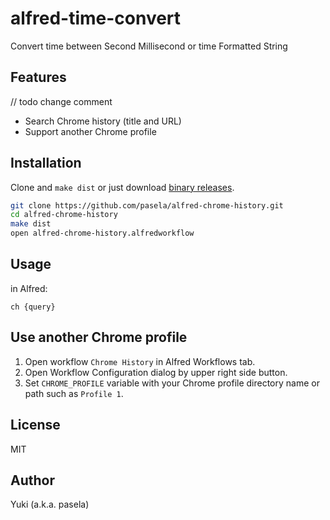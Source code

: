 # alfred-time-convert

Convert time between Second Millisecond or time Formatted String

## Features
// todo change comment
- Search Chrome history (title and URL)
- Support another Chrome profile

## Installation

Clone and `make dist` or just download [binary releases](https://github.com/pasela/alfred-chrome-history/releases).

```sh
git clone https://github.com/pasela/alfred-chrome-history.git
cd alfred-chrome-history
make dist
open alfred-chrome-history.alfredworkflow
```

## Usage

in Alfred:

```
ch {query}
```

## Use another Chrome profile

1. Open workflow `Chrome History` in Alfred Workflows tab.
2. Open Workflow Configuration dialog by upper right side button.
3. Set `CHROME_PROFILE` variable with your Chrome profile directory name or path such as `Profile 1`.

## License

MIT

## Author

Yuki (a.k.a. pasela)

